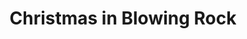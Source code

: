 ---
title: "Christmas in Blowing Rock"
url: /blowing-rock/christmas-in-blowing-rock/
shop: furniture
---